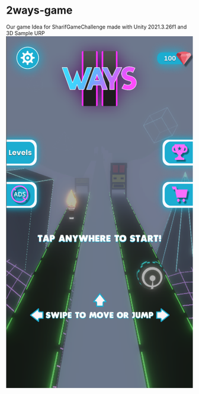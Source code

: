 # 2ways-game
Our game Idea for SharifGameChallenge made with Unity 2021.3.26f1 and 3D Sample URP
![alt text](https://github.com/amireza007/2ways-game/blob/main/Game_environment.png?raw=true)
